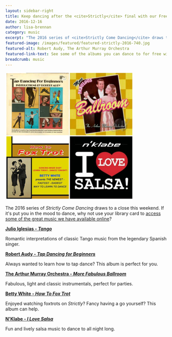 ```yaml
---
layout: sidebar-right
title: Keep dancing after the <cite>Strictly</cite> final with our Freegal digital music service
date: 2016-12-16
author: lisa-brennan
category: music
excerpt: "The 2016 series of <cite>Strictly Come Dancing</cite> draws to a close this weekend. If it's put you in the mood to dance, why not use your library card to access some of the great music we have available online?"
featured-image: /images/featured/featured-strictly-2016-740.jpg
featured-alt: Robert Audy, The Arthur Murray Orchestra
featured-link-text: See some of the albums you can dance to for free with Freegal.
breadcrumb: music
---
```


![Robert Audy, The Arthur Murray Orchestra, Betty White and N'Klabe](/images/featured/featured-strictly-2016.jpg)

The 2016 series of <cite>Strictly Come Dancing</cite> draws to a close this weekend. If it's put you in the mood to dance, why not use your library card to [access some of the great music we have available online](/elibrary/freegal/)?

**[Julio Iglesias - <cite>Tango</cite>](http://suffolklibraries.freegalmusic.com/artists/view/SnVsaW8gSWdsZXNpYXM=/8125262/c29ueQ)**

Romantic interpretations of classic Tango music from the legendary Spanish singer.

**[Robert Audy - <cite>Tap Dancing for Beginners</cite>](http://suffolklibraries.freegalmusic.com/artists/view/Um9iZXJ0IEF1ZHk=/888002158529/aW9kYQ)**

Always wanted to learn how to tap dance? This album is perfect for you.

**[The Arthur Murray Orchestra - <cite>More Fabulous Ballroom</cite>](http://suffolklibraries.freegalmusic.com/artists/view/VGhlIEFydGh1ciBNdXJyYXkgT3JjaGVzdHJh/2643780/c29ueQ)**

Fabulous, light and classic instrumentals, perfect for parties.

**[Betty White - <cite>How To Fox Trot</cite>](http://suffolklibraries.freegalmusic.com/artists/view/QmV0dHkgV2hpdGU=/431533/aW9kYQ)**

Enjoyed watching foxtrots on <cite>Strictly</cite>? Fancy having a go yourself? This album can help.

**[N'Klabe - <cite>I Love Salsa</cite>](http://suffolklibraries.freegalmusic.com/artists/view/TidLbGFiZQ==/4141754/c29ueQ)**

Fun and lively salsa music to dance to all night long.
